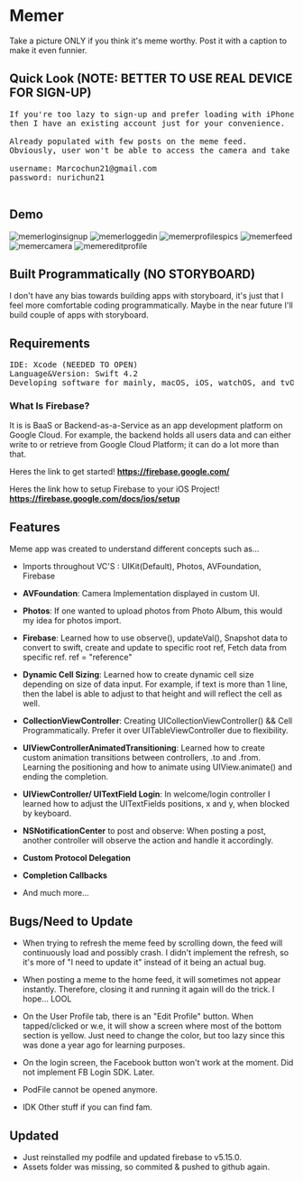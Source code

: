 # Memer 

Take a picture ONLY if you think it's meme worthy. Post it with a caption to make it even funnier.

## Quick Look (NOTE: BETTER TO USE REAL DEVICE FOR SIGN-UP)

<pre>
If you're too lazy to sign-up and prefer loading with iPhone simulator instead of using a real device 
then I have an existing account just for your convenience.  

Already populated with few posts on the meme feed. 
Obviously, user won't be able to access the camera and take a picture unless one has a real device to take it with.

username: Marcochun21@gmail.com 
password: nurichun21

</pre>

## Demo

![memerloginsignup](https://user-images.githubusercontent.com/36717095/51081106-f1046700-16b5-11e9-9353-6851f5b61297.gif)
![memerloggedin](https://user-images.githubusercontent.com/36717095/51081107-f2ce2a80-16b5-11e9-9167-7329e332d0d7.gif)
![memerprofilespics](https://user-images.githubusercontent.com/36717095/51081108-f5c91b00-16b5-11e9-9c60-d4d46a7913bb.gif)
![memerfeed](https://user-images.githubusercontent.com/36717095/51081109-f8c40b80-16b5-11e9-9d25-191fbb6e89cc.gif)
![memercamera](https://user-images.githubusercontent.com/36717095/51081110-fa8dcf00-16b5-11e9-82ad-c2e4be5768d5.gif)
![memereditprofile](https://user-images.githubusercontent.com/36717095/51081111-fc579280-16b5-11e9-868a-5735bda8d6b3.gif)

## Built Programmatically (NO STORYBOARD)

I don't have any bias towards building apps with storyboard, it's just that I feel more comfortable coding programmatically. 
Maybe in the near future I'll build couple of apps with storyboard.

## Requirements

<pre>
IDE: Xcode (NEEDED TO OPEN)
Language&Version: Swift 4.2 
Developing software for mainly, macOS, iOS, watchOS, and tvOS.
</pre>

### What Is Firebase?

It is is BaaS or Backend-as-a-Service as an app development platform on Google Cloud.
For example, the backend holds all users data and can either write to or retrieve from Google Cloud Platform; it can do a lot more than that. 

Heres the link to get started! **https://firebase.google.com/**

Heres the link how to setup Firebase to your iOS Project! **https://firebase.google.com/docs/ios/setup**

## Features

Meme app was created to understand different concepts such as...

- Imports throughout VC'S : UIKit(Default), Photos, AVFoundation, Firebase 

- **AVFoundation**: Camera Implementation displayed in custom UI.

- **Photos**: If one wanted to upload photos from Photo Album, this would my idea for photos import.
 
- **Firebase**: Learned how to use observe(), updateVal(), Snapshot data to convert to swift, create and update to specific root ref, Fetch data from specific ref. ref = "reference" 

- **Dynamic Cell Sizing**: Learned how to create dynamic cell size depending on size of data input. For example, if text is more than 1 line, then the label is able to adjust to that height and will reflect the cell as well.

- **CollectionViewController**: Creating UICollectionViewController() && Cell Programmatically. Prefer it over UITableViewController due to flexibility.

- **UIViewControllerAnimatedTransitioning**: Learned how to create custom animation transitions between controllers, .to and .from. Learning the positioning and how to animate using UIView.animate() and ending the completion.

- **UIViewController/ UITextField Login**: In welcome/login controller I learned how to adjust the UITextFields positions, x and y, when blocked by keyboard. 

- **NSNotificationCenter** to post and observe: When posting a post, another controller will observe the action and handle it accordingly. 

- **Custom Protocol Delegation**

- **Completion Callbacks**

- And much more...

## Bugs/Need to Update

- When trying to refresh the meme feed by scrolling down, the feed will continuously load and possibly crash. 
I didn't implement the refresh, so it's more of "I need to update it" instead of it being an actual bug. 

- When posting a meme to the home feed, it will sometimes not appear instantly. Therefore, closing it and running it again will do the trick. I hope... LOOL

- On the User Profile tab, there is an "Edit Profile" button. When tapped/clicked or w.e, it will show a screen where
most of the bottom section is yellow. Just need to change the color, but too lazy since this was done a year ago for learning purposes. 

- On the login screen, the Facebook button won't work at the moment. Did not implement FB Login SDK. Later.

- PodFile cannot be opened anymore.

- IDK Other stuff if you can find fam.

## Updated
- Just reinstalled my podfile and updated firebase to v5.15.0. 
- Assets folder was missing, so commited & pushed to github again. 






